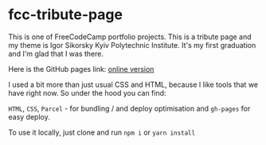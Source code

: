 # fcc-tribute-page

This is one of FreeCodeCamp portfolio projects. This is a tribute page and my theme is Igor Sikorsky Kyiv Polytechnic Institute. It's my first graduation and I'm glad that I was there.

Here is the GitHub pages link:
[online version](https://ckomop0x.github.io/fcc-tribute-page/)

I used a bit more than just usual CSS and HTML, because I like tools that we have right now. So under the hood you can find:

`HTML`, `CSS`, `Parcel` - for bundling / and deploy optimisation and `gh-pages` for easy deploy.

To use it locally, just clone and run `npm i` or `yarn install` 

